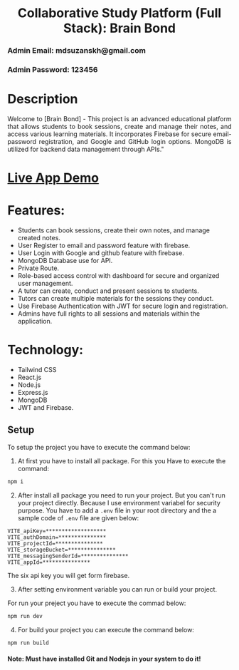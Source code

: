 <h1 align="center">Collaborative Study Platform (Full Stack): Brain Bond</h1>

<h3 align="justify">
    Admin Email: mdsuzanskh@gmail.com
</h3>
<h3 align="justify">    
    Admin Password: 123456
</h3>


# Description
<p align="justify">
    Welcome to [Brain Bond] - This project is an advanced educational platform that allows students to book sessions, create and manage their notes, and access various learning materials. It incorporates Firebase for secure email-password registration, and Google and GitHub login options. MongoDB is utilized for backend data management through APIs."
</p>

# <a href="https://brainbond-e920d.web.app" target="_blank">Live App Demo</a>
 
# Features:
- Students can book sessions, create their own notes, and manage created notes.
- User Register to email and password feature with firebase.
- User Login with Google and github feature with firebase.
- MongoDB Database use for API.
- Private Route.
- Role-based access control with dashboard for secure and organized user management.
- A tutor can create, conduct and present sessions to students.
- Tutors can create multiple materials for the sessions they conduct.
- Use Firebase Authentication with JWT for secure login and registration.
- Admins have full rights to all sessions and materials within the application.

# Technology:

- Tailwind CSS
- React.js
- Node.js
- Express.js
- MongoDB
- JWT and Firebase.

## Setup

To setup the project you have to execute the command below:

1. At first you have to install all package. For this you Have to execute the command:

```sh
npm i
```

2. After install all package you need to run your project. But you can't run your project directly. Because I use environment variabel for security purpose. You have to add a `.env` file in your root directory and the a sample code of `.env` file are given below:

```.env
VITE_apiKey=*******************
VITE_authDomain=***************
VITE_projectId=***************
VITE_storageBucket=***************
VITE_messagingSenderId=***************
VITE_appId=***************
```

The six api key you will get form firebase.

3. After setting environment variable you can run or build your project.

For run your preject you have to execute the commad below:

```sh
npm run dev
```

4. For build your project you can execute the command below:

```sh
npm run build
```

#### Note: Must have installed Git and Nodejs in your system to do it!

